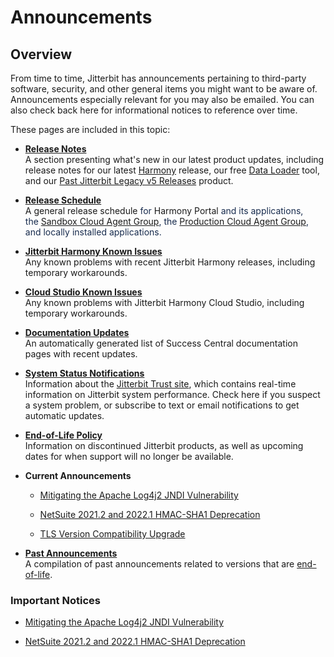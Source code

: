 # Announcements

## Overview

From time to time, Jitterbit has announcements pertaining to third-party
software, security, and other general items you might want to be aware
of. Announcements especially relevant for you may also be emailed. You
can also check back here for informational notices to reference over
time.

These pages are included in this topic:

-   **[Release Notes](https://success.jitterbit.com/display/DOC/Release+Notes)**<br>
    A section presenting what's new in our latest product updates,
    including release notes for our
    latest [Harmony](https://success.jitterbit.com/display/DOC/Harmony) release, our free [Data
    Loader](https://success.jitterbit.com/display/DOC/Data+Loader) tool, and our [Past Jitterbit
    Legacy v5
    Releases](https://success.jitterbit.com/display/DOC/Past+Jitterbit+Legacy+v5+Releases) product.
    
-   **[Release Schedule](https://success.jitterbit.com/display/DOC/Release+Schedule)**<br>
    A general release schedule <span
    style="color: rgb(23,43,77);">for </span><a href="https://success.jitterbit.com/display/DOC/Getting+Started"
    style="text-decoration: none;" rel="nofollow">Harmony Portal</a><span
    style="color: rgb(23,43,77);"> and its applications,
    the </span>[Sandbox Cloud Agent
    Group](https://success.jitterbit.com/display/DOC/Sandbox+Cloud+Agent+Group+Releases)<span
    style="color: rgb(23,43,77);">, the </span>[Production Cloud Agent
    Group](https://success.jitterbit.com/display/DOC/Production+Cloud+Agent+Group+Releases)<span
    style="color: rgb(23,43,77);">, and locally installed
    applications. </span>

-   **[Jitterbit Harmony Known
    Issues](https://success.jitterbit.com/display/DOC/Jitterbit+Harmony+Known+Issues)**<br>
    Any known problems with recent Jitterbit Harmony releases, including
    temporary workarounds.

-   **[Cloud Studio Known
    Issues](https://success.jitterbit.com/display/DOC/Cloud+Studio+Known+Issues)**<br>
    Any known problems with Jitterbit Harmony Cloud Studio, including
    temporary workarounds.

-   **[Documentation Updates](https://success.jitterbit.com/display/DOC/Documentation+Updates)**<br>
    An automatically generated list of Success Central documentation
    pages with recent updates.

-   **[System Status
    Notifications](https://success.jitterbit.com/display/DOC/System+Status+Notifications)**<br>
    Information about
    the <a href="https://trust.jitterbit.com/" class="external-link"
    rel="nofollow">Jitterbit Trust site</a>, which contains real-time
    information on Jitterbit system performance. Check here if you
    suspect a system problem, or subscribe to text or email
    notifications to get automatic updates.

-   **[End-of-Life Policy](https://success.jitterbit.com/display/DOC/End-of-Life+Policy)**<br>
    Information on discontinued Jitterbit products, as well as upcoming
    dates for when support will no longer be available.

-   **Current Announcements**

    -   [Mitigating the Apache Log4j2 JNDI
        Vulnerability](https://success.jitterbit.com/display/DOC/Mitigating+the+Apache+Log4j2+JNDI+Vulnerability)

    -   [NetSuite 2021.2 and 2022.1 HMAC-SHA1
        Deprecation](https://success.jitterbit.com/display/DOC/NetSuite+2021.2+and+2022.1+HMAC-SHA1+Deprecation)

    -   [TLS Version Compatibility
        Upgrade](https://success.jitterbit.com/display/DOC/TLS+Version+Compatibility+Upgrade)

-   **[Past Announcements](https://success.jitterbit.com/display/DOC/Past+Announcements)**<br>
    A compilation of past announcements related to versions that are
    [end-of-life](https://success.jitterbit.com/display/DOC/End-of-Life+Policy).

### Important Notices

-   [Mitigating the Apache Log4j2 JNDI
    Vulnerability](https://success.jitterbit.com/display/DOC/Mitigating+the+Apache+Log4j2+JNDI+Vulnerability)

-   [NetSuite 2021.2 and 2022.1 HMAC-SHA1
    Deprecation](https://success.jitterbit.com/display/DOC/NetSuite+2021.2+and+2022.1+HMAC-SHA1+Deprecation)
